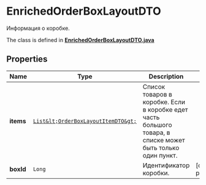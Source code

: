 

# EnrichedOrderBoxLayoutDTO

Информация о коробке.

The class is defined in **[EnrichedOrderBoxLayoutDTO.java](../../src/main/java/org/openapitools/model/EnrichedOrderBoxLayoutDTO.java)**

## Properties

Name | Type | Description | Notes
------------ | ------------- | ------------- | -------------
**items** | [`List&lt;OrderBoxLayoutItemDTO&gt;`](OrderBoxLayoutItemDTO.md) | Список товаров в коробке.  Если в коробке едет часть большого товара, в списке может быть только один пункт.  | 
**boxId** | `Long` | Идентификатор коробки. |  [optional property]




